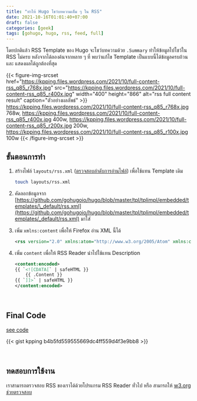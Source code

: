 ```yaml
---
title: "ทำให้ Hugo โชว์บทความเต็ม ๆ ใน RSS"
date: 2021-10-16T01:01:40+07:00
draft: false
categories: [geek]
tags: [gohugo, hugo, rss, feed, full]
---
```


โดยปกติแล้ว RSS Template ของ Hugo จะโชว์บทความด้วย `.Summary` ทำให้ข้อมูลไปโชว์ใน RSS ไม่ครบ หลังจากได้ลองค้นจากหลาย ๆ ที่ พบว่าแก้ไข Template เป็นแบบนี้ได้ข้อมูลครบถ้วน และ แสดงผลได้ถูกต้องที่สุด

{{< figure-img-srcset
href="https://kpping.files.wordpress.com/2021/10/full-content-rss_q85_r768x.jpg"
src="https://kpping.files.wordpress.com/2021/10/full-content-rss_q85_r400x.jpg"
width="400"
height="866"
alt="rss full content result"
caption="ตัวอย่างผลลัพธ์" >}}
https://kpping.files.wordpress.com/2021/10/full-content-rss_q85_r768x.jpg 768w,
https://kpping.files.wordpress.com/2021/10/full-content-rss_q85_r400x.jpg 400w,
https://kpping.files.wordpress.com/2021/10/full-content-rss_q85_r200x.jpg 200w,
https://kpping.files.wordpress.com/2021/10/full-content-rss_q85_r100x.jpg 100w
{{< /figure-img-srcset >}}

<!--more-->

## ขั้นตอนการทำ

1. สร้างไฟล์ `layouts/rss.xml` ([ตรวจสอบลำดับการอ่านไฟล์](https://gohugo.io/templates/rss/#the-embedded-rssxml)) เพื่อใช้แทน Template เดิม

   ```bash
   touch layouts/rss.xml
   ```

2. คัดลอกข้อมูลจาก [https://github.com/gohugoio/hugo/blob/master/tpl/tplimpl/embedded/templates/\_default/rss.xml](https://github.com/gohugoio/hugo/blob/master/tpl/tplimpl/embedded/templates/_default/rss.xml) มาใส่

3. เพิ่ม `xmlns:content` เพื่อให้ Firefox อ่าน XML นี้ได้

   ```xml
   <rss version="2.0" xmlns:atom="http://www.w3.org/2005/Atom" xmlns:content="http://purl.org/rss/1.0/modules/content/">
   ```

4. เพิ่ม `content` เพื่อให้ RSS Reader นำไปใช้แทน Description

   ```xml
   <content:encoded>
   {{ `<![CDATA[` | safeHTML }}
       {{ .Content }}
   {{ `]]>` | safeHTML }}
   </content:encoded>
   ```

&nbsp;

## Final Code

[see code](https://gist.github.com/kpping/b4b5fd559555669dc4ff559d4f3e9bb8)

{{< gist kpping b4b5fd559555669dc4ff559d4f3e9bb8 >}}

&nbsp;

## ทดสอบการใช้งาน

เราสามารถตรวจสอบ RSS ของเราได้ด้วยโปรแกรม RSS Reader ทั่วไป หรือ สามารถให้ [w3.org ช่วยตรวจสอบ](https://validator.w3.org/feed/check.cgi?url=https%3A%2F%2Fblog.kpping.me)
